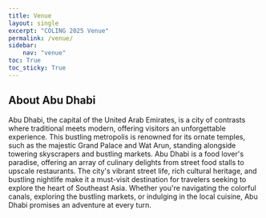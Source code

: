 ```yaml
---
title: Venue
layout: single
excerpt: "COLING 2025 Venue"
permalink: /venue/
sidebar: 
    nav: "venue"
toc: True
toc_sticky: True
---
```


## About Abu Dhabi
Abu Dhabi, the capital of the United Arab Emirates, is a city of contrasts where traditional meets modern, offering visitors an unforgettable experience. This bustling metropolis is renowned for its ornate temples, such as the majestic Grand Palace and Wat Arun, standing alongside towering skyscrapers and bustling markets. Abu Dhabi is a food lover's paradise, offering an array of culinary delights from street food stalls to upscale restaurants. The city's vibrant street life, rich cultural heritage, and bustling nightlife make it a must-visit destination for travelers seeking to explore the heart of Southeast Asia. Whether you're navigating the colorful canals, exploring the bustling markets, or indulging in the local cuisine, Abu Dhabi promises an adventure at every turn.